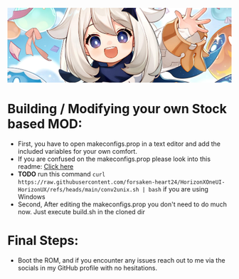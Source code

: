![emergency_food](https://github.com/forsaken-heart24/i_dont_want_to_be_an_weirdo/blob/main/banner_images/emergency_food.jpeg?raw=true)

# Building / Modifying your own Stock based MOD:
- First, you have to open makeconfigs.prop in a text editor and add the included variables for your own comfort.
- If you are confused on the makeconfigs.prop please look into this readme: <a href="https://github.com/forsaken-heart24/HorizonXOneUI-HorizonUX/blob/main/MAKECONFIGS.md">Click here</a>
- **TODO** run this command ```curl https://raw.githubusercontent.com/forsaken-heart24/HorizonXOneUI-HorizonUX/refs/heads/main/conv2unix.sh | bash``` if you are using Windows
- Second, After editing the makeconfigs.prop you don't need to do much now. Just execute build.sh in the cloned dir

# Final Steps:
- Boot the ROM, and if you encounter any issues reach out to me via the socials in my GitHub profile with no hesitations.